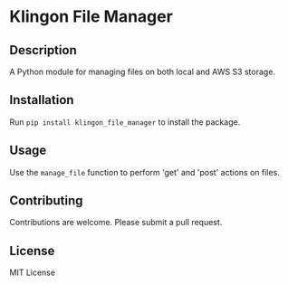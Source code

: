 # Klingon File Manager

## Description
A Python module for managing files on both local and AWS S3 storage.

## Installation
Run `pip install klingon_file_manager` to install the package.

## Usage
Use the `manage_file` function to perform 'get' and 'post' actions on files.

## Contributing
Contributions are welcome. Please submit a pull request.

## License
MIT License
